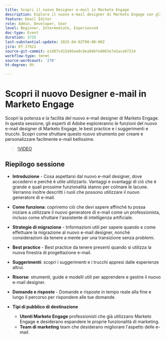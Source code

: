 ```yaml
---
title: Scopri il nuovo Designer e-mail in Marketo Engage
description: Esplora il nuovo e-mail designer di Marketo Engage con gli esperti di Adobe. Scopri funzioni, best practice, suggerimenti, strategie di migrazione e altro ancora per migliorare il tuo marketing via e-mail.
feature: Email Editor
role: Admin, Developer, User
level: Beginner, Intermediate, Experienced
doc-type: Event
duration: 3725
last-substantial-update: 2025-04-02T00:00:00Z
jira: KT-17621
source-git-commit: e1d87cd15d45ea0c9ea94bfe8063e7a5ace97214
workflow-type: tm+mt
source-wordcount: '278'
ht-degree: 0%

---
```



# Scopri il nuovo Designer e-mail in Marketo Engage

Scopri la potenza e la facilità del nuovo e-mail designer di Marketo Engage. In questa sessione, gli esperti di Adobe esploreranno le funzioni del nuovo e-mail designer di Marketo Engage, le best practice e i suggerimenti e trucchi. Scopri come sfruttare questo nuovo strumento per creare e personalizzare facilmente e-mail bellissime.

>[!VIDEO](https://video.tv.adobe.com/v/3456026/?learn=on&enablevpops)

## Riepilogo sessione

* **Introduzione** - Cosa aspettarsi dal nuovo e-mail designer, dove accedervi e perché è utile utilizzarlo.  Vantaggi e svantaggi di ciò che è grande e quali prossime funzionalità stanno per colmare le lacune.  Verranno inoltre descritti i ruoli che possono utilizzare il nuovo generatore di e-mail.

* **Come funziona**: copriremo ciò che devi sapere affinché tu possa iniziare a utilizzare il nuovo generatore di e-mail come un professionista, incluso come sfruttare l&#39;assistente di intelligenza artificiale.

* **Strategie di migrazione** - Informazioni utili per sapere quando e come effettuare la migrazione al nuovo e-mail designer, nonché considerazioni da tenere a mente per una transizione senza problemi.

* **Best practice** - Best practice da tenere presenti quando si utilizza la nuova finestra di progettazione e-mail.

* **Suggerimenti**: scopri i suggerimenti e i trucchi appresi dalle esperienze altrui.

* **Risorse**: strumenti, guide e modelli utili per apprendere e gestire il nuovo e-mail designer.

* **Domande e risposte** - Domande e risposte in tempo reale alla fine e lungo il percorso per rispondere alle tue domande.

* **Tipi di pubblico di destinazione**

   * **Utenti Marketo Engage** professionisti che già utilizzano Marketo Engage e desiderano espandere le proprie funzionalità di marketing.
   * **Team di marketing** team che desiderano migliorare l&#39;aspetto delle e-mail.